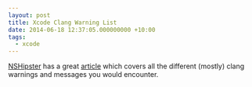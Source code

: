 ```yaml
---
layout: post
title: Xcode Clang Warning List
date: 2014-06-18 12:37:05.000000000 +10:00
tags:
  - xcode
---
```

[NSHipster](http://nshipster.com/) has a great [article](http://nshipster.com/clang-diagnostics) which covers all the different (mostly) clang warnings and messages you would encounter.
